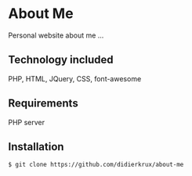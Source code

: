 # About Me

Personal website about me ...

## Technology included

PHP, HTML, JQuery, CSS, font-awesome

## Requirements

PHP server

## Installation

```bash
$ git clone https://github.com/didierkrux/about-me
```
